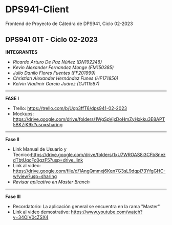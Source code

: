 # DPS941-Client
Frontend de Proyecto de Cátedra de DPS941, Ciclo 02-2023

DPS941 01T - Ciclo 02-2023 
-----------------------------------
**INTEGRANTES**
- *Ricardo Arturo De Paz Núñez (DN192246)*
- *Kevin Alexander Fernandez Monge (FM150385)*
- *Julio Danilo Flores Fuentes (FF201999)*
- *Christian Alexander Hernández Funes (HF171856)*
- *Kelvin Vladimir García Juárez (GJ111587)*

-------------------------------
**FASE I**
- Trello: https://trello.com/b/Ucp3ffT6/dps941-02-2023
- Mockups: https://drive.google.com/drive/folders/1WgSpVjxDoHmZyHxkku3E8APT5BKZjK9k?usp=sharing
---------------------------------
**Fase II**
- Link Manual de Usuario y Tecnico:https://drive.google.com/drive/folders/1xU7WROAS8i3CFb8nezdTbtUqcFc0gzF5?usp=drive_link
- Link al video: https://drive.google.com/file/d/1AngQmmxj6Kqn7G3sL9dqpI73YfgGHC-w/view?usp=sharing
- *Revisar aplicativo en Master Branch*
---------------------------------
**Fase III**
- Recordatorio: La aplicación general se encuentra en la rama "Master"
- Link al video demostrativo: https://www.youtube.com/watch?v=34OlV0cZSX4
